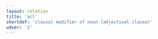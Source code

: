 ```yaml
---
layout: relation
title: 'acl'
shortdef: 'clausal modifier of noun (adjectival clause)'
udver: '2'
---
```

<!-- Interlanguage links updated Út zář 29 20:43:06 CEST 2020 -->
